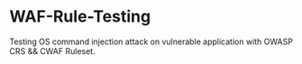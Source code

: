# WAF-Rule-Testing
Testing OS command injection attack on vulnerable application with OWASP CRS &amp;&amp; CWAF Ruleset.
